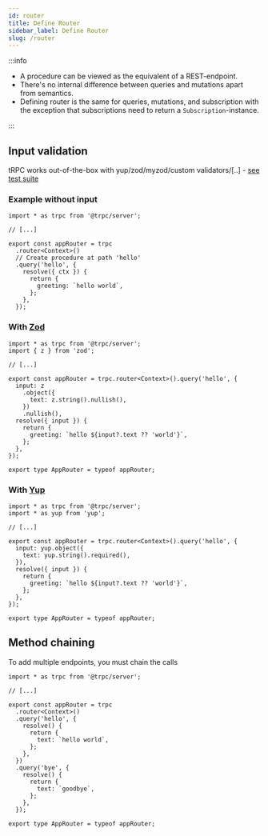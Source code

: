 ```yaml
---
id: router
title: Define Router
sidebar_label: Define Router
slug: /router
---
```


:::info

- A procedure can be viewed as the equivalent of a REST-endpoint.
- There's no internal difference between queries and mutations apart from semantics.
- Defining router is the same for queries, mutations, and subscription with the exception that subscriptions need to return a `Subscription`-instance.

:::

## Input validation

tRPC works out-of-the-box with yup/zod/myzod/custom validators/[..] - [see test suite](https://github.com/trpc/trpc/blob/main/packages/server/test/validators.test.ts)

### Example without input

```tsx
import * as trpc from '@trpc/server';

// [...]

export const appRouter = trpc
  .router<Context>()
  // Create procedure at path 'hello'
  .query('hello', {
    resolve({ ctx }) {
      return {
        greeting: `hello world`,
      };
    },
  });
```

### With [Zod](https://github.com/colinhacks/zod)

```tsx
import * as trpc from '@trpc/server';
import { z } from 'zod';

// [...]

export const appRouter = trpc.router<Context>().query('hello', {
  input: z
    .object({
      text: z.string().nullish(),
    })
    .nullish(),
  resolve({ input }) {
    return {
      greeting: `hello ${input?.text ?? 'world'}`,
    };
  },
});

export type AppRouter = typeof appRouter;
```

### With [Yup](https://github.com/jquense/yup)

```tsx
import * as trpc from '@trpc/server';
import * as yup from 'yup';

// [...]

export const appRouter = trpc.router<Context>().query('hello', {
  input: yup.object({
    text: yup.string().required(),
  }),
  resolve({ input }) {
    return {
      greeting: `hello ${input?.text ?? 'world'}`,
    };
  },
});

export type AppRouter = typeof appRouter;
```

## Method chaining

To add multiple endpoints, you must chain the calls

```tsx
import * as trpc from '@trpc/server';

// [...]

export const appRouter = trpc
  .router<Context>()
  .query('hello', {
    resolve() {
      return {
        text: `hello world`,
      };
    },
  })
  .query('bye', {
    resolve() {
      return {
        text: `goodbye`,
      };
    },
  });

export type AppRouter = typeof appRouter;
```

